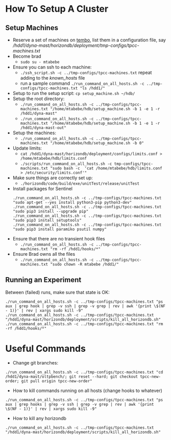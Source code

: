 # How To Setup A Cluster

## Setup Machines
* Reserve a set of machines on [tembo](tembo-reserve.cs.uwaterloo.ca), list them in a configuration file, say */hdd1/dyna-mast/horizondb/deployment/tmp-configs/tpcc-machines.txt*
* Become brad
  * `sudo su - mtabebe`
* Ensure you can ssh to each machine:
  * `./ssh_script.sh -c ../tmp-configs/tpcc-machines.txt` repeat adding to the *known_hosts* file
  * run a sample command `./run_command_on_all_hosts.sh -c ../tmp-configs/tpcc-machines.txt "ls /hdd1/"`
* Setup to run the setup script: `cp setup_machine.sh ~/hdb/`
* Setup the root directory:
  * `./run_command_on_all_hosts.sh -c ../tmp-configs/tpcc-machines.txt "/home/mtabebe/hdb/setup_machine.sh -b 1 -e 1 -r /hdd1/dyna-mast"`
  * `./run_command_on_all_hosts.sh -c ../tmp-configs/tpcc-machines.txt "/home/mtabebe/hdb/setup_machine.sh -b 1 -e 1 -r /hdd1/dyna-mast-out"`
* Setup the machines:
  * `./run_command_on_all_hosts.sh -c ../tmp-configs/tpcc-machines.txt "/home/mtabebe/hdb/setup_machine.sh -b 0"`
* Update limits:
  * `cat /hdd1/dyna-mast/horizondb/deployment/configs/limits.conf >  /home/mtabebe/hdb/limits.conf`
  * `./scripts/run_command_on_all_hosts.sh -c tmp-configs/tpcc-machines.txt "sudo bash -c  'cat /home/mtabebe/hdb/limits.conf > /etc/security/limits.conf'"`
* Make sure things are correctly set up:
  * `./horizondb/code/build/exe/unitTest/release/unitTest`
* Install packages for Sentinel
  ```
  ./run_command_on_all_hosts.sh -c ../tmp-configs/tpcc-machines.txt "sudo apt-get --yes install python3-pip python3-dev"
  ./run_command_on_all_hosts.sh -c ../tmp-configs/tpcc-machines.txt "sudo pip3 install --upgrade pip"
  ./run_command_on_all_hosts.sh -c ../tmp-configs/tpcc-machines.txt "sudo pip3 install setuptools"
  ./run_command_on_all_hosts.sh -c ../tmp-configs/tpcc-machines.txt "sudo pip3 install paramiko psutil numpy"
  ```
* Ensure that there are no transient hook files
  * `./run_command_on_all_hosts.sh -c ../tmp-configs/tpcc-machines.txt "rm -rf /hdd1/hooks/*"`
* Ensure Brad owns all the files
  * `./run_command_on_all_hosts.sh -c ../tmp-configs/tpcc-machines.txt "sudo chown -R mtabebe /hdd1/"`

## Running an Experiment

Between (failed) runs, make sure that state is OK:
```
./run_command_on_all_hosts.sh -c ../tmp-configs/tpcc-machines.txt "ps aux | grep hook | grep -v ssh | grep -v grep | rev | awk '{print \$(NF - 1)}' | rev | xargs sudo kill -9"
./run_command_on_all_hosts.sh -c ../tmp-configs/tpcc-machines.txt "/hdd1/dyna-mast/horizondb/deployment/scripts/kill_all_horizondb.sh"
./run_command_on_all_hosts.sh -c ../tmp-configs/tpcc-machines.txt "rm -rf /hdd1/hooks/*"
```

# Useful Commands

* Change git branches:
```
./run_command_on_all_hosts.sh -c ../tmp-configs/tpcc-machines.txt "cd /hdd1/dyna-mast/oltpbench/; git reset --hard; git checkout tpcc-new-order; git pull origin tpcc-new-order"
 ```
* How to kill commands running on all hosts (change hooks to whatever)
```
./run_command_on_all_hosts.sh -c ../tmp-configs/tpcc-machines.txt "ps aux | grep hooks | grep -v ssh | grep -v grep | rev | awk '{print \$(NF - 1)}' | rev | xargs sudo kill -9"
```
* How to kill any horizondb
```
./run_command_on_all_hosts.sh -c ../tmp-configs/tpcc-machines.txt "/hdd1/dyna-mast/horizondb/deployment/scripts/kill_all_horizondb.sh"
```

